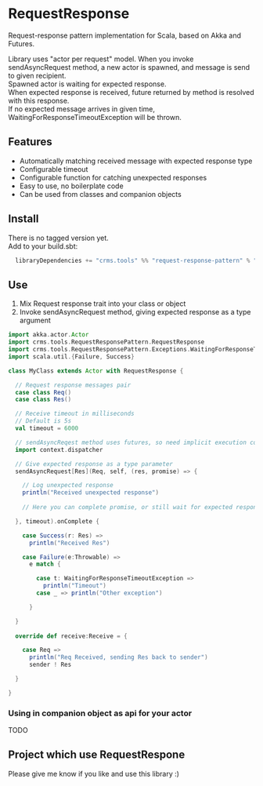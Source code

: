 # RequestResponse
Request-response pattern implementation for Scala, based on Akka and Futures.

Library uses "actor per request" model. 
When you invoke sendAsyncRequest method, a new actor is spawned, and message is send to given recipient.  
Spawned actor is waiting for expected response.  
When expected response is received, future returned by method is resolved with this response.  
If no expected message arrives in given time, WaitingForResponseTimeoutException will be thrown.
 
## Features

* Automatically matching received message with expected response type
* Configurable timeout
* Configurable function for catching unexpected responses
* Easy to use, no boilerplate code
* Can be used from classes and companion objects
 
## Install
There is no tagged version yet.  
Add to your build.sbt:
```scala
  libraryDependencies += "crms.tools" %% "request-response-pattern" % "0.0.1-SNAPSHOT"
``` 
## Use

1. Mix Request response trait into your class or object
2. Invoke sendAsyncRequest method, giving expected response as a type argument

```scala
import akka.actor.Actor
import crms.tools.RequestResponsePattern.RequestResponse
import crms.tools.RequestResponsePattern.Exceptions.WaitingForResponseTimeoutException
import scala.util.{Failure, Success}

class MyClass extends Actor with RequestResponse {

  // Request response messages pair
  case class Req()
  case class Res()

  // Receive timeout in milliseconds
  // Default is 5s
  val timeout = 6000

  // sendAsyncReqest method uses futures, so need implicit execution context
  import context.dispatcher

  // Give expected response as a type parameter
  sendAsyncRequest[Res](Req, self, (res, promise) => {

    // Log unexpected response
    println("Received unexpected response")
    
    // Here you can complete promise, or still wait for expected response

  }, timeout).onComplete {

    case Success(r: Res) =>
      println("Received Res")

    case Failure(e:Throwable) =>
      e match {

        case t: WaitingForResponseTimeoutException =>
          println("Timeout")
        case _ => println("Other exception")

      }

  }
  
  override def receive:Receive = {

    case Req =>
      println("Req Received, sending Res back to sender")
      sender ! Res

  }

}

```

### Using in companion object as api for your actor
TODO

## Project which use RequestRespone
Please give me know if you like and use this library :)

